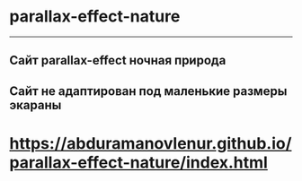 # parallax-effect-nature
---
Сайт parallax-effect **ночная природа**
---
Сайт не адаптирован под маленькие размеры экараны
---
# https://abduramanovlenur.github.io/parallax-effect-nature/index.html
